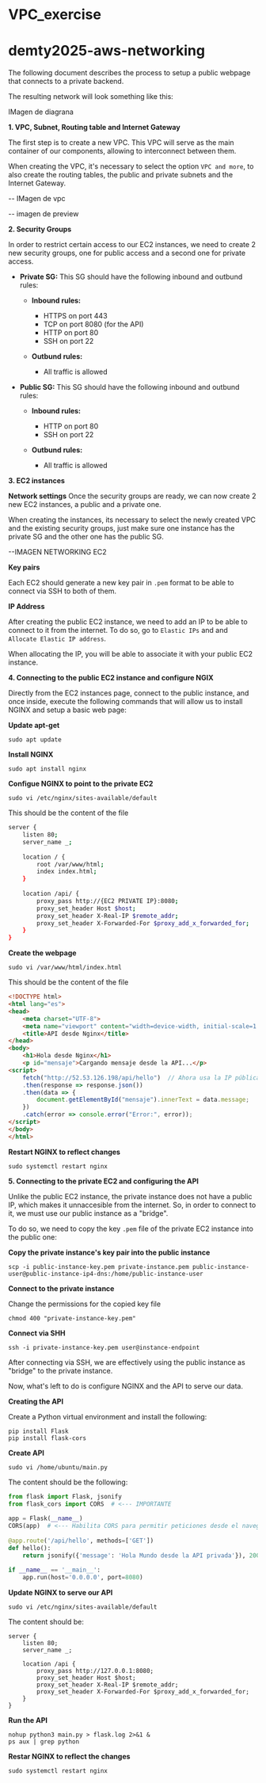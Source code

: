 # VPC_exercise


# demty2025-aws-networking
 
The following document describes the process to setup a public webpage that connects to a private backend.
 
The resulting network will look something like this:
 
IMagen de diagrana
 
**1. VPC, Subnet, Routing table and Internet Gateway**
 
The first step is to create a new VPC. This VPC will serve as the main container of our components, allowing to interconnect between them.
 
When creating the VPC, it's necessary to select the option `VPC and more`, to also create the routing tables, the public and private subnets and the Internet Gateway.
 
-- IMagen de vpc
 
-- imagen de preview
 
**2. Security Groups**
 
In order to restrict certain access to our EC2 instances, we need to create 2 new security groups, one for public access and a second one for private access.
 
- **Private SG:**
    This SG should have the following inbound and outbund rules:
    - **Inbound rules:**
 
        - HTTPS on port 443
        - TCP on port 8080 (for the API)
        - HTTP on port 80
        - SSH on port 22
   
    - **Outbund rules:**
 
        - All traffic is allowed
 
- **Public SG:**
    This SG should have the following inbound and outbund rules:
    - **Inbound rules:**
 
        - HTTP on port 80
        - SSH on port 22
   
    - **Outbund rules:**
 
        - All traffic is allowed
 
**3. EC2 instances**
 
**Network settings**
Once the security groups are ready, we can now create 2 new EC2 instances, a public and a private one.
 
When creating the instances, its necessary to select the newly created VPC and the existing security groups, just make sure one instance has the private SG and the other one has the public SG.
 
--IMAGEN NETWORKING EC2
 
 
**Key pairs**
 
Each EC2 should generate a new key pair in `.pem` format to be able to connect via SSH to both of them.
 
 
**IP Address**
 
After creating the public EC2 instance, we need to add an IP to be able to connect to it from the internet. To do so, go to `Elastic IPs` and and `Allocate Elastic IP address`.
 
When allocating the IP, you will be able to associate it with your public EC2 instance.
 
 
**4. Connecting to the public EC2 instance and configure NGIX**
 
Directly from the EC2 instances page, connect to the public instance, and once inside, execute the following commands that will allow us to install NGINX and setup a basic web page:
 
**Update apt-get**
```
sudo apt update
```
 
**Install NGINX**
```
sudo apt install nginx
```
 
**Configue NGINX to point to the private EC2**
```
sudo vi /etc/nginx/sites-available/default
```
 
This should be the content of the file
```bash
server {
    listen 80;
    server_name _;
 
    location / {
        root /var/www/html;
        index index.html;
    }
 
    location /api/ {
        proxy_pass http://{EC2 PRIVATE IP}:8080;
        proxy_set_header Host $host;
        proxy_set_header X-Real-IP $remote_addr;
        proxy_set_header X-Forwarded-For $proxy_add_x_forwarded_for;
    }
}
```
 
**Create the webpage**
```
sudo vi /var/www/html/index.html
```
 
This should be the content of the file
 
```html
<!DOCTYPE html>
<html lang="es">
<head>
    <meta charset="UTF-8">
    <meta name="viewport" content="width=device-width, initial-scale=1.0">
    <title>API desde Nginx</title>
</head>
<body>
    <h1>Hola desde Nginx</h1>
    <p id="mensaje">Cargando mensaje desde la API...</p>
<script>
    fetch("http://52.53.126.198/api/hello")  // Ahora usa la IP pública de la instancia pública
    .then(response => response.json())
    .then(data => {
        document.getElementById("mensaje").innerText = data.message;
    })
    .catch(error => console.error("Error:", error));
</script>
</body>
</html>
```
 
**Restart NGINX to reflect changes**
```
sudo systemctl restart nginx
```
 
**5. Connecting to the private EC2 and configuring the API**
 
Unlike the public EC2 instance, the private instance does not have a public IP, which makes it unnaccesible from the internet. So, in order to connect to it, we must use our public instance as a "bridge".
 
To do so, we need to copy the key `.pem` file of the private EC2 instance into the public one:
 
**Copy the private instance's key pair into the public instance**
 
```
scp -i public-instance-key.pem private-instance.pem public-instance-user@public-instance-ip4-dns:/home/public-instance-user
```
 
**Connect to the private instance**
 
Change the permissions for the copied key file
```
chmod 400 "private-instance-key.pem"
```
 
**Connect via SHH**
```
ssh -i private-instance-key.pem user@instance-endpoint
```
 
After connecting via SSH, we are effectively using the public instance as "bridge" to the private instance.
 
Now, what's left to do is configure NGINX and the API to serve our data.
 
**Creating the API**
 
Create a Python virtual environment and install the following:
```
pip install Flask
pip install flask-cors
```
 
**Create API**
```
sudo vi /home/ubuntu/main.py
```
 
The content should be the following:
 
```python
from flask import Flask, jsonify
from flask_cors import CORS  # <--- IMPORTANTE
 
app = Flask(__name__)
CORS(app)  # <--- Habilita CORS para permitir peticiones desde el navegador
 
@app.route('/api/hello', methods=['GET'])
def hello():
    return jsonify({'message': 'Hola Mundo desde la API privada'}), 200
 
if __name__ == '__main__':
    app.run(host='0.0.0.0', port=8080)
```
 
**Update NGINX to serve our API**
```
sudo vi /etc/nginx/sites-available/default
```
 
The content should be:
 
```
server {
    listen 80;
    server_name _;
 
    location /api {
        proxy_pass http://127.0.0.1:8080;
        proxy_set_header Host $host;
        proxy_set_header X-Real-IP $remote_addr;
        proxy_set_header X-Forwarded-For $proxy_add_x_forwarded_for;
    }
}
```
 
**Run the API**
```
nohup python3 main.py > flask.log 2>&1 &
ps aux | grep python
```
 
**Restar NGINX to reflect the changes**
```
sudo systemctl restart nginx
```
